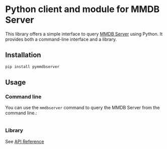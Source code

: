 # Python client and module for MMDB Server

This library offers a simple interface to query [MMDB Server](https://github.com/adulau/mmdb-server) using Python.
It provides both a command-line interface and a library.

## Installation

```bash
pip install pymmdbserver
```

## Usage

### Command line

You can use the `mmdbserver` command to query the MMDB Server from the command line.:

```bash
```

### Library

See [API Reference]()
